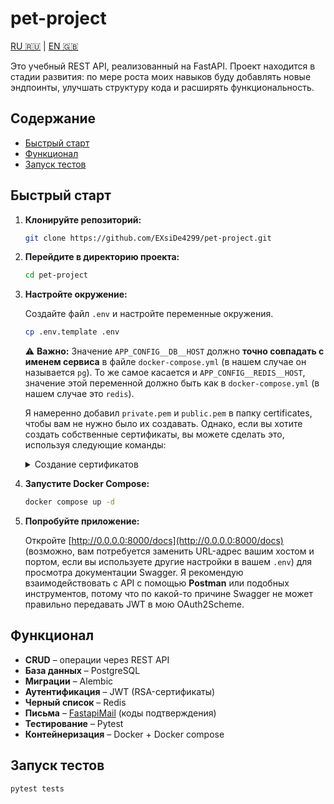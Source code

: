 # pet-project

[RU 🇷🇺](README.md) | [EN 🇬🇧](README.en.md)

Это учебный REST API, реализованный на FastAPI. Проект находится в стадии развития: по мере роста моих навыков буду добавлять новые эндпоинты, улучшать структуру кода и расширять функциональность.

## Содержание

- [Быстрый старт](#быстрый-старт)
- [Функционал](#функционал)
- [Запуск тестов](#запуск-тестов)

## Быстрый старт

1. **Клонируйте репозиторий:**
    ```bash
    git clone https://github.com/EXsiDe4299/pet-project.git
    ```

2. **Перейдите в директорию проекта:**
    ```bash
    cd pet-project
    ```

3. **Настройте окружение:**

    Создайте файл `.env` и настройте переменные окружения.
    ```bash
    cp .env.template .env
    ```
    
    ⚠️ **Важно:** Значение `APP_CONFIG__DB__HOST` должно **точно совпадать с именем сервиса** в файле `docker-compose.yml` (в нашем случае он называется `pg`). То же самое касается и `APP_CONFIG__REDIS__HOST`, значение этой переменной должно быть как в `docker-compose.yml` (в нашем случае это `redis`).
    
    Я намеренно добавил `private.pem` и `public.pem` в папку certificates, чтобы вам не нужно было их создавать. Однако, если вы хотите создать собственные сертификаты, вы можете сделать это, используя следующие команды:

    <details>
    <summary>Создание сертификатов</summary>
    <ol>
    <ul>

    Перейдите в директорию certificates
    ```bash
    cd certificates
    ```
    </ul>

    <ul>
    
    Сгенерируйте приватный ключ
    ```bash
    openssl genrsa -out private.pem 2048
    ```
    </ul>

    <ul>
    
    Извлеките публичный ключ из приватного ключа
    ```bash
    openssl rsa -in private.pem -outform PEM -pubout -out public.pem
    ```
    </ul>
    
    <ul>
    
    Вернитесь в корневой каталог проекта
    ```bash
    cd ..
    ```
    </ul>
    </ol>
    </details>

4. **Запустите Docker Compose:**
    ```bash
    docker compose up -d
    ```

5. **Попробуйте приложение:**

    Откройте [http://0.0.0.0:8000/docs](http://0.0.0.0:8000/docs) (возможно, вам потребуется заменить URL-адрес вашим хостом и портом, если вы используете другие настройки в вашем `.env`) для просмотра документации Swagger. Я рекомендую взаимодействовать с API с помощью **Postman** или подобных инструментов, потому что по какой-то причине Swagger не может правильно передавать JWT в мою OAuth2Scheme.

## Функционал

- **CRUD** – операции через REST API
- **База данных** – PostgreSQL
- **Миграции** – Alembic
- **Аутентификация** – JWT (RSA-сертификаты)
- **Черный список** – Redis
- **Письма** – [FastapiMail](https://github.com/sabuhish/fastapi-mail) (коды подтверждения)
- **Тестирование** – Pytest
- **Контейнеризация** – Docker + Docker compose

## Запуск тестов

```bash
pytest tests
```